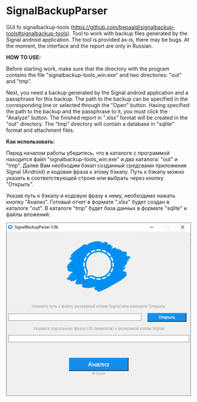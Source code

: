 # SignalBackupParser

GUI fo signalbackup-tools (https://github.com/bepaald/signalbackup-tools#signalbackup-tools).
Tool to work with backup files generated by the Signal android application. The tool is provided as-is, there may be bugs.
At the moment, the interface and the report are only in Russian.

<b>HOW TO USE:</b>

Before starting work, make sure that the directory with the program contains the file "signalbackup-tools_win.exe" and two directories: "out" and "tmp".

Next, you need a backup generated by the Signal android application and a passphrase for this backup. 
The path to the backup can be specified in the corresponding line or selected through the "Open" button.
Having specified the path to the backup and the passphrase to it, you must click the "Analyze" button. 
The finished report in ".xlsx" format will be created in the "out" directory. 
The "tmp" directory will contain a database in "sqlite" format and attachment files. 


<b>Как использовать:</b>

Перед началом работы убедитесь, что в каталоге с программой находится файл "signalbackup-tools_win.exe" и два каталога: "out" и "tmp".
Далее Вам необходим бэкап созданный средсвами приложения Signal (Android) и кодовая фраза к этому бэкапу. 
Путь к бэкапу можно указать в соответствующей строке или выбрать через кнопку "Открыть".

Указав путь к бэкапу и кодовую фразу к нему, необходимо нажать кнопку "Анализ". Готовый отчет в формате ".xlsx" будет создан в каталоге "out". 
В каталоге "tmp" будет база данных в формате "sqlite" и файлы вложений.

![](https://github.com/emdasoft/SignalBackupParser/blob/master/screen.png)
